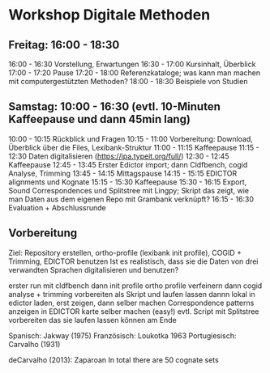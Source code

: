 # Workshop Digitale Methoden

## Freitag: 16:00 - 18:30

16:00 - 16:30   Vorstellung, Erwartungen
16:30 - 17:00   Kursinhalt, Überblick
17:00 - 17:20   Pause
17:20 - 18:00   Referenzkataloge; was kann man machen mit computergestützten Methoden?
18:00 - 18:30   Beispiele von Studien

## Samstag: 10:00 - 16:30 (evtl. 10-Minuten Kaffeepause und dann 45min lang)

10:00 - 10:15   Rückblick und Fragen
10:15 - 11:00   Vorbereitung: Download, Überblick über die Files, Lexibank-Struktur
11:00 - 11:15   Kaffeepause
11:15 - 12:30   Daten digitalisieren (<https://ipa.typeit.org/full/>)
12:30 - 12:45   Kaffeepause
12:45 - 13:45   Erster Edictor import; dann Cldfbench, cogid Analyse, Trimming
13:45 - 14:15   Mittagspause
14:15 - 15:15   EDICTOR alignments und Kognate
15:15 - 15:30   Kaffeepause
15:30 - 16:15   Export, Sound Correspondences und Splitstree mit Lingpy; Skript das zeigt, wie man Daten aus dem eigenen Repo mit Grambank verknüpft?
16:15 - 16:30   Evaluation + Abschlussrunde

## Vorbereitung

Ziel: Repository erstellen, ortho-profile (lexibank init profile), COGID + Trimming, EDICTOR benutzen
Ist es realistisch, dass sie die Daten von drei verwandten Sprachen digitalisieren und benutzen?

erster run mit cldfbench
dann init profile
ortho profile verfeinern
dann cogid analyse + trimming vorbereiten als Skript und laufen lassen
dannn lokal in edictor laden, erst zeigen, dann selber machen
Correspondence patterns anzeigen in EDICTOR
karte selber machen (easy!)
evtl. Script mit Splitstree vorbereiten das sie laufen lassen können am Ende

Spanisch: Jakway (1975)
Französisch: Loukotka 1963
Portugiesisch: Carvalho (1931)

deCarvalho (2013): Zaparoan
In total there are 50 cognate sets
